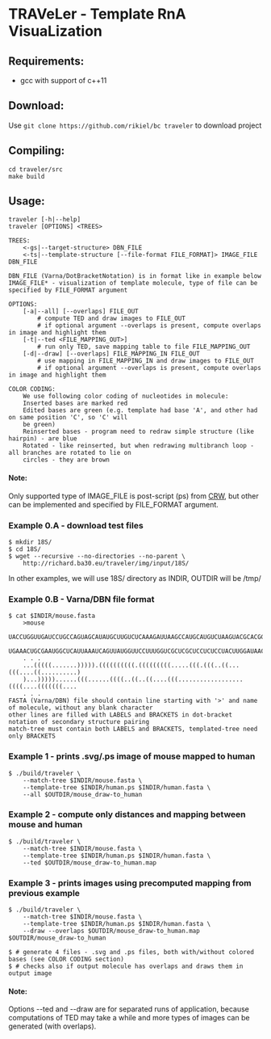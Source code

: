 # TRAVeLer - Template RnA VisuaLization

## Requirements:
- gcc with support of c++11

## Download:
Use `git clone https://github.com/rikiel/bc traveler` to download project

## Compiling:
	cd traveler/src
	make build

## Usage:
	traveler [-h|--help]
	traveler [OPTIONS] <TREES>

	TREES:
		<-gs|--target-structure> DBN_FILE
		<-ts|--template-structure [--file-format FILE_FORMAT]> IMAGE_FILE DBN_FILE

	DBN_FILE (Varna/DotBracketNotation) is in format like in example below
	IMAGE_FILE* - visualization of template molecule, type of file can be specified by FILE_FORMAT argument

	OPTIONS:
		[-a|--all] [--overlaps] FILE_OUT
			# compute TED and draw images to FILE_OUT
			# if optional argument --overlaps is present, compute overlaps in image and highlight them
		[-t|--ted <FILE_MAPPING_OUT>]
			# run only TED, save mapping table to file FILE_MAPPING_OUT
		[-d|--draw] [--overlaps] FILE_MAPPING_IN FILE_OUT
			# use mapping in FILE_MAPPING_IN and draw images to FILE_OUT
			# if optional argument --overlaps is present, compute overlaps in image and highlight them

	COLOR CODING:
		We use following color coding of nucleotides in molecule:
		Inserted bases are marked red
		Edited bases are green (e.g. template had base 'A', and other had on same position 'C', so 'C' will
		be green)
		Reinserted bases - program need to redraw simple structure (like hairpin) - are blue
		Rotated - like reinserted, but when redrawing multibranch loop - all branches are rotated to lie on
		circles - they are brown

#### Note:
Only supported type of IMAGE\_FILE is post-script (ps) from [CRW](http://www.rna.icmb.utexas.edu/DAT/3A/Summary/index.php),
but other can be implemented and specified by FILE\_FORMAT argument.

### Example 0.A - download test files
	$ mkdir 18S/
	$ cd 18S/
	$ wget --recursive --no-directories --no-parent \
        http://richard.ba30.eu/traveler/img/input/18S/

In other examples, we will use 18S/ directory as INDIR, OUTDIR will be /tmp/

### Example 0.B - Varna/DBN file format
	$ cat $INDIR/mouse.fasta
		>mouse
		UACCUGGUUGAUCCUGCCAGUAGCAUAUGCUUGUCUCAAAGAUUAAGCCAUGCAUGUCUAAGUACGCACGGCCGGUACAG
		UGAAACUGCGAAUGGCUCAUUAAAUCAGUUAUGGUUCCUUUGGUCGCUCGCUCCUCUCCUACUUGGAUAACUGUGGUAAU
		. . .
		...(((((.......))))).((((((((((.(((((((((.....(((.(((..((...(((....((..........)
		)...)))))......(((......((((..((..((....(((..................((((....(((((((....
		. . .
	FASTA (Varna/DBN) file should contain line starting with '>' and name of molecule, without any blank character
	other lines are filled with LABELS and BRACKETS in dot-bracket notation of secondary structure pairing
	match-tree must contain both LABELS and BRACKETS, templated-tree need only BRACKETS

### Example 1 - prints .svg/.ps image of mouse mapped to human
	$ ./build/traveler \
		--match-tree $INDIR/mouse.fasta \
		--template-tree $INDIR/human.ps $INDIR/human.fasta \
		--all $OUTDIR/mouse_draw-to_human

### Example 2 - compute only distances and mapping between mouse and human
	$ ./build/traveler \
		--match-tree $INDIR/mouse.fasta \
		--template-tree $INDIR/human.ps $INDIR/human.fasta \
		--ted $OUTDIR/mouse_draw-to_human.map

### Example 3 - prints images using precomputed mapping from previous example
	$ ./build/traveler \
		--match-tree $INDIR/mouse.fasta \
		--template-tree $INDIR/human.ps $INDIR/human.fasta \
		--draw --overlaps $OUTDIR/mouse_draw-to_human.map $OUTDIR/mouse_draw-to_human

	$ # generate 4 files - .svg and .ps files, both with/without colored bases (see COLOR CODING section)
	$ # checks also if output molecule has overlaps and draws them in output image


#### Note:
Options --ted and --draw are for separated runs of application, because computations of TED may take a while
and more types of images can be generated (with overlaps).

